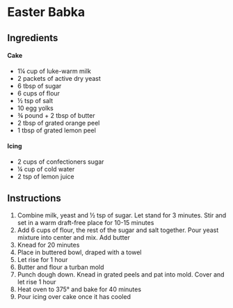 # Easter Babka

## Ingredients

#### Cake

- 1&frac14; cup of luke-warm milk
- 2 packets of active dry yeast
- 6 tbsp of sugar
- 6 cups of flour
- &frac12; tsp of salt
- 10 egg yolks
- &#xBE; pound + 2 tbsp of butter
- 2 tbsp of grated orange peel
- 1 tbsp of grated lemon peel

#### Icing

- 2 cups of confectioners sugar
- &frac14; cup of cold water
- 2 tsp of lemon juice

## Instructions

1. Combine milk, yeast and &frac12; tsp of sugar. Let stand for 3 minutes. Stir and set in a warm draft-free place for 10-15 minutes
2. Add 6 cups of flour, the rest of the sugar and salt together. Pour yeast mixture into center and mix. Add butter
3. Knead for 20 minutes
4. Place in buttered bowl, draped with a towel
5. Let rise for 1 hour
6. Butter and flour a turban mold
7. Punch dough down. Knead in grated peels and pat into mold. Cover and let rise 1 hour
8. Heat oven to 375&deg; and bake for 40 minutes
9. Pour icing over cake once it has cooled
